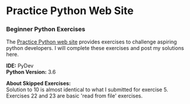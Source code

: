 # Practice Python Web Site  
### Beginner Python Exercises  
The [Practice Python web site](http://www.practicepython.org/) provides exercises to challenge aspiring python developers. I will complete these exercises and post my solutions here.  
  
**IDE:** PyDev  
**Python Version:** 3.6

**About Skipped Exercises:**  
Solution to 10 is almost identical to what I submitted for exercise 5.
Exercises 22 and 23 are basic 'read from file' exercises.
